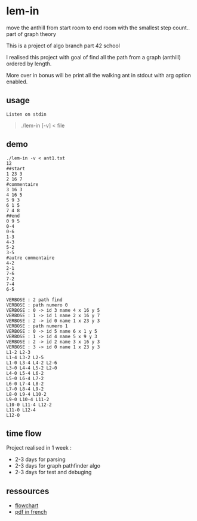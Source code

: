 # lem-in

move the anthill from start room to end room with the smallest step count.. part of graph theory

This is a project of algo branch part 42 school

I realised this project with goal of find all the path from a graph (anthill) ordered by length.

More over in bonus will be print all the walking ant in stdout with arg option enabled.

## usage

`Listen on stdin`

> ./lem-in [-v] < file

## demo

```
./lem-in -v < ant1.txt
12
##start
1 23 3
2 16 7
#commentaire
3 16 3
4 16 5
5 9 3
6 1 5
7 4 8
##end
0 9 5
0-4
0-6
1-3
4-3
5-2
3-5
#autre commentaire
4-2
2-1
7-6
7-2
7-4
6-5

VERBOSE : 2 path find
VERBOSE : path numero 0
VERBOSE : 0 -> id 3 name 4 x 16 y 5
VERBOSE : 1 -> id 1 name 2 x 16 y 7
VERBOSE : 2 -> id 0 name 1 x 23 y 3
VERBOSE : path numero 1
VERBOSE : 0 -> id 5 name 6 x 1 y 5
VERBOSE : 1 -> id 4 name 5 x 9 y 3
VERBOSE : 2 -> id 2 name 3 x 16 y 3
VERBOSE : 3 -> id 0 name 1 x 23 y 3
L1-2 L2-3
L1-4 L3-2 L2-5
L1-0 L3-4 L4-2 L2-6
L3-0 L4-4 L5-2 L2-0
L4-0 L5-4 L6-2
L5-0 L6-4 L7-2
L6-0 L7-4 L8-2
L7-0 L8-4 L9-2
L8-0 L9-4 L10-2
L9-0 L10-4 L11-2
L10-0 L11-4 L12-2
L11-0 L12-4
L12-0
```

## time flow

Project realised in 1 week :
- 2-3 days for parsing
- 2-3 days for graph pathfinder algo
- 2-3 days for test and debuging

## ressources 

- [flowchart](https://drive.google.com/file/d/1Wz0kTdM4yHQg1EEiyr6p7ZJ37KEUWQ8o/view?usp=sharing)
- [pdf in french](https://cdn.intra.42.fr/pdf/pdf/185/lem-in.fr.pdf)

